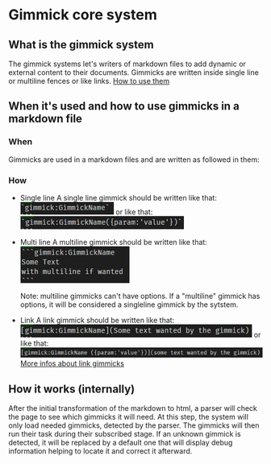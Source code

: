 # Gimmick core system

## What is the gimmick system

The gimmick systems let's writers of markdown files to add dynamic or external content to their documents. Gimmicks are written inside single line or multiline fences or like links. [How to use them](#HowToUseThem)

## When it's used and how to use gimmicks in a markdown file

### When

Gimmicks are used in a markdown files and are written as followed in them:

### How

* Single line
    A single line gimmick should be written like that:
    ![singleLineNoParams](img/singleLineNoParams.png)
    or like that:
    ![singleLineWithParams](img/singleLineWithParams.png)
* Multi line
    A multiline gimmick should be written like that:
    ![multiline](img/multiline.png)

    Note: multiline gimmicks can't have options. If a "multiline" gimmick has options, it will be considered a singleline gimmick by the sytstem.

* Link
    A link gimmick should be written like that:
    ![linkNoParams](img/linkNoParams.png)
    or like that:
    ![linkWithParams](img/linkWithParams.png)
    [More infos about link gimmicks](http://dynalon.github.io/mdwiki/#!gimmicks.md)

## How it works (internally)

After the initial transformation of the markdown to html, a parser will check the page to see which gimmicks it will need. At this step, the system will only load needed gimmicks, detected by the parser. The gimmicks will then run their task during their subscribed stage. If an unknown gimmick is detected, it will be replaced by a default one that will display debug information helping to locate it and correct it afterward.